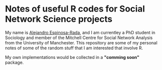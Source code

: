# Notes of useful R codes for Social Network Science projects

My name is [Alejandro Espinosa-Rada](https://www.research.manchester.ac.uk/portal/en/researchers/alejandro-espinosa(4ed72800-e02b-47a8-a958-640b6a07f563)/publications.html), and I am currentley a PhD student in Sociology and member of the Mitchell Centre for Social Network Analysis from the University of Manchester. This repository are some of my personal notes of some of the random stuff that I am interested that involve R. 

My own implementations would be collected in a **"comming soon"** package.    


